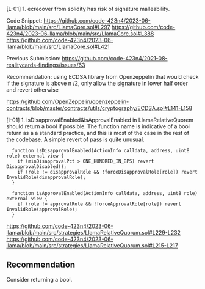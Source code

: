[L-01] 1. ecrecover from solidity has risk of signature malleability.

Code Snippet:
https://github.com/code-423n4/2023-06-llama/blob/main/src/LlamaCore.sol#L297
https://github.com/code-423n4/2023-06-llama/blob/main/src/LlamaCore.sol#L388
https://github.com/code-423n4/2023-06-llama/blob/main/src/LlamaCore.sol#L421

Previous Submission: https://github.com/code-423n4/2021-08-realitycards-findings/issues/63

Recommendation: using ECDSA library from Openzeppelin that would check if the signature is above n /2, only allow the signature in lower half order and revert otherwise

https://github.com/OpenZeppelin/openzeppelin-contracts/blob/master/contracts/utils/cryptography/ECDSA.sol#L141-L158

[I-01] 1. isDisapprovalEnabled&isApprovalEnabled in LlamaRelativeQuorem should return a bool if possible.
The function name is indicative of a bool return as a a standard practice, and this is most of the case in the rest of the codebase. A simple revert of pass is quite unusual.

```solidity
  function isDisapprovalEnabled(ActionInfo calldata, address, uint8 role) external view {
    if (minDisapprovalPct > ONE_HUNDRED_IN_BPS) revert DisapprovalDisabled();
    if (role != disapprovalRole && !forceDisapprovalRole[role]) revert InvalidRole(disapprovalRole);
  }

  function isApprovalEnabled(ActionInfo calldata, address, uint8 role) external view {
    if (role != approvalRole && !forceApprovalRole[role]) revert InvalidRole(approvalRole);
  }
```

https://github.com/code-423n4/2023-06-llama/blob/main/src/strategies/LlamaRelativeQuorum.sol#L229-L232
https://github.com/code-423n4/2023-06-llama/blob/main/src/strategies/LlamaRelativeQuorum.sol#L215-L217

## Recommendation 
Consider returning a bool.

